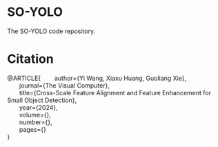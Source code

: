 # SO-YOLO
The SO-YOLO code repository.

# Citation
@ARTICLE{
  author={Yi Wang, Xiaxu Huang, Guoliang Xie},  
  journal={The Visual Computer},  
  title={Cross-Scale Feature Alignment and Feature Enhancement for Small Object Detection},  
  year={2024},  
  volume={},  
  number={},  
  pages={}  
}
